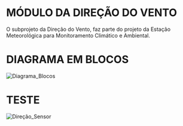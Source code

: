 # MÓDULO DA DIREÇÃO DO VENTO
O subprojeto da Direção do Vento, faz parte do projeto da Estação Meteorológica para Monitoramento Climático e Ambiental.


# DIAGRAMA EM BLOCOS

![Diagrama_Blocos](https://user-images.githubusercontent.com/40901361/202058156-6c2cf4d4-cb75-4f33-9512-aa17b0100968.PNG)

# TESTE

![Direção_Sensor](https://user-images.githubusercontent.com/40901361/202057830-d29dfb14-a627-4d18-9e3d-aeaea10b6909.PNG)


